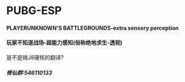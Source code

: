 # PUBG-ESP

#### PLAYERUNKNOWN'S BATTLEGROUNDS-extra sensory perception

#### 玩家不知道战场-超能力感知(俗称绝地求生-透视)

是不是贼J8硬核的翻译?

##### 修仙群:546110133